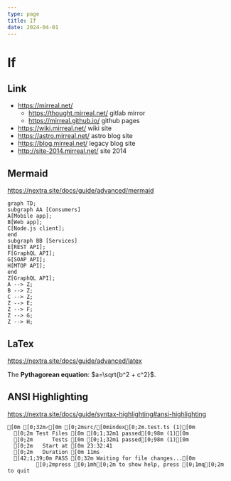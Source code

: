 ```yaml
---
type: page
title: If
date: 2024-04-01
---
```


# If

## Link

- https://mirreal.net/
  - https://thought.mirreal.net/ gitlab mirror
  - https://mirreal.github.io/ github pages
- https://wiki.mirreal.net/ wiki site
- https://astro.mirreal.net/ astro blog site
- https://blog.mirreal.net/ legacy blog site
- http://site-2014.mirreal.net/ site 2014

## Mermaid

https://nextra.site/docs/guide/advanced/mermaid

```mermaid
graph TD;
subgraph AA [Consumers]
A[Mobile app];
B[Web app];
C[Node.js client];
end
subgraph BB [Services]
E[REST API];
F[GraphQL API];
G[SOAP API];
H[MTOP API];
end
Z[GraphQL API];
A --> Z;
B --> Z;
C --> Z;
Z --> E;
Z --> F;
Z --> G;
Z --> H;
```

## LaTex

https://nextra.site/docs/guide/advanced/latex

The **Pythagorean equation**: $a=\sqrt{b^2 + c^2}$.

## ANSI Highlighting

https://nextra.site/docs/guide/syntax-highlighting#ansi-highlighting

```ansi
[0m [0;32m✓[0m [0;2msrc/[0mindex[0;2m.test.ts (1)[0m
  [0;2m Test Files [0m [0;1;32m1 passed[0;98m (1)[0m
  [0;2m      Tests [0m [0;1;32m1 passed[0;98m (1)[0m
  [0;2m   Start at [0m 23:32:41
  [0;2m   Duration [0m 11ms
  [42;1;39;0m PASS [0;32m Waiting for file changes...[0m
         [0;2mpress [0;1mh[0;2m to show help, press [0;1mq[0;2m to quit
```
